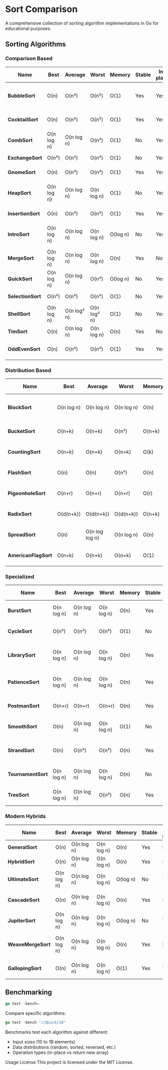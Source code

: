 # Sort Comparison

A comprehensive collection of sorting algorithm implementations in Go for
educational purposes.

## Sorting Algorithms

### Comparison Based

| Name              | Best       | Average     | Worst       | Memory   | Stable | In-place | Method               | Notes                                           |
| ----------------- | ---------- | ----------- | ----------- | -------- | ------ | -------- | -------------------- | ----------------------------------------------- |
| **BubbleSort**    | O(n)       | O(n²)       | O(n²)       | O(1)     | Yes    | Yes      | Comparison           | Simple implementation, good for teaching        |
| **CocktailSort**  | O(n)       | O(n²)       | O(n²)       | O(1)     | Yes    | Yes      | Bidirectional bubble | Slightly better than bubble sort                |
| **CombSort**      | O(n log n) | O(n log n)  | O(n²)       | O(1)     | No     | Yes      | Gap sequence         | Improvement over bubble sort                    |
| **ExchangeSort**  | O(n²)      | O(n²)       | O(n²)       | O(1)     | No     | Yes      | Comparison           | Similar to bubble sort                          |
| **GnomeSort**     | O(n)       | O(n²)       | O(n²)       | O(1)     | Yes    | Yes      | Insertion variant    | Simple but inefficient                          |
| **HeapSort**      | O(n log n) | O(n log n)  | O(n log n)  | O(1)     | No     | Yes      | Selection heap       | Optimal complexity but cache-unfriendly         |
| **InsertionSort** | O(n)       | O(n²)       | O(n²)       | O(1)     | Yes    | Yes      | Insertion            | Excellent for small arrays                      |
| **IntroSort**     | O(n log n) | O(n log n)  | O(n log n)  | O(log n) | No     | Yes      | Hybrid quicksort     | Combines quicksort, heapsort and insertion sort |
| **MergeSort**     | O(n log n) | O(n log n)  | O(n log n)  | O(n)     | Yes    | No       | Divide & conquer     | Stable but requires extra space                 |
| **QuickSort**     | O(n log n) | O(n log n)  | O(n²)       | O(log n) | No     | Yes      | Partitioning         | Fast in practice, widely used                   |
| **SelectionSort** | O(n²)      | O(n²)       | O(n²)       | O(1)     | No     | Yes      | Selection            | Minimal memory writes                           |
| **ShellSort**     | O(n log n) | O(n log² n) | O(n log² n) | O(1)     | No     | Yes      | Gap insertion        | Good for medium-sized arrays                    |
| **TimSort**       | O(n)       | O(n log n)  | O(n log n)  | O(n)     | Yes    | No       | Hybrid merge         | Python's standard sort                          |
| **OddEvenSort**   | O(n)       | O(n²)       | O(n²)       | O(1)     | Yes    | Yes      | Parallel compare     | Good for parallel implementation                |

### Distribution Based

| Name                 | Best       | Average        | Worst      | Memory | Stable | In-place | Method         | Notes                             |
| -------------------- | ---------- | -------------- | ---------- | ------ | ------ | -------- | -------------- | --------------------------------- |
| **BlockSort**        | O(n log n) | O(n log n)     | O(n log n) | O(n)   | Yes    | No       | Block merging  | Cache-friendly merge sort variant |
| **BucketSort**       | O(n+k)     | O(n+k)         | O(n²)      | O(n+k) | Yes    | No       | Distribution   | Good for uniform distribution     |
| **CountingSort**     | O(n+k)     | O(n+k)         | O(n+k)     | O(k)   | Yes    | No       | Counting       | Excellent for small ranges        |
| **FlashSort**        | O(n)       | O(n)           | O(n²)      | O(n)   | No     | No       | Distribution   | Fast for uniform distribution     |
| **PigeonholeSort**   | O(n+r)     | O(n+r)         | O(n+r)     | O(r)   | Yes    | No       | Distribution   | r is the range of input           |
| **RadixSort**        | O(d(n+k))  | O(d(n+k))      | O(d(n+k))  | O(n+k) | Yes    | No       | Digit by digit | d is number of digits             |
| **SpreadSort**       | O(n)       | O(n log log n) | O(n log n) | O(n)   | No     | No       | Distribution   | Adaptive to input distribution    |
| **AmericanFlagSort** | O(n+k)     | O(n+k)         | O(n+k)     | O(1)   | Yes    | Yes      | MSD radix      | In-place radix sort variant       |

### Specialized

| Name               | Best       | Average    | Worst      | Memory | Stable | In-place | Method           | Notes                         |
| ------------------ | ---------- | ---------- | ---------- | ------ | ------ | -------- | ---------------- | ----------------------------- |
| **BurstSort**      | O(n log n) | O(n log n) | O(n log n) | O(n)   | Yes    | No       | Burst trie       | Originally for string sorting |
| **CycleSort**      | O(n²)      | O(n²)      | O(n²)      | O(1)   | No     | Yes      | Cycle detection  | Optimal memory writes         |
| **LibrarySort**    | O(n log n) | O(n log n) | O(n log n) | O(n)   | Yes    | No       | Gapped insertion | Also called Library sort      |
| **PatienceSort**   | O(n log n) | O(n log n) | O(n log n) | O(n)   | Yes    | No       | Card solitaire   | Based on patience card game   |
| **PostmanSort**    | O(n+r)     | O(n+r)     | O(n+r)     | O(n)   | Yes    | No       | Distribution     | r is the range of keys        |
| **SmoothSort**     | O(n)       | O(n log n) | O(n log n) | O(1)   | No     | Yes      | Leonardo heaps   | Variation of heapsort         |
| **StrandSort**     | O(n)       | O(n²)      | O(n²)      | O(n)   | Yes    | No       | Natural merging  | Good for nearly sorted data   |
| **TournamentSort** | O(n log n) | O(n log n) | O(n log n) | O(n)   | No     | No       | Tree-based       | Selection tree variant        |
| **TreeSort**       | O(n log n) | O(n log n) | O(n²)      | O(n)   | Yes    | No       | BST-based        | Binary search tree sort       |

### Modern Hybrids

| Name               | Best       | Average    | Worst      | Memory   | Stable | In-place | Method                        | Notes                                            |
| ------------------ | ---------- | ---------- | ---------- | -------- | ------ | -------- | ----------------------------- | ------------------------------------------------ |
| **GeneralSort**    | O(n)       | O(n log n) | O(n log n) | O(n)     | Yes    | No       | Adaptive hybrid               | Timsort-inspired adaptive sort                   |
| **HybridSort**     | O(n)       | O(n log n) | O(n log n) | O(n)     | Yes    | No       | Multi-strategy                | Combines counting/radix/insertion                |
| **UltimateSort**   | O(n log n) | O(n log n) | O(n log n) | O(log n) | No     | Yes      | Parallel hybrid               | Dual-pivot quick + parallel merge                |
| **CascadeSort**    | O(n)       | O(n log n) | O(n log n) | O(n)     | Yes    | No       | Cascading merge sort          | Efficient for partially sorted data              |
| **JupiterSort**    | O(n log n) | O(n log n) | O(n log n) | O(log n) | No     | Yes      | Parallel dual-pivot quicksort | Uses orbital partitioning and parallelism        |
| **WeaveMergeSort** | O(n log n) | O(n log n) | O(n log n) | O(n)     | Yes    | No       | Cache-optimized merge sort    | Improves cache locality with unrolled merge loop |
| **GallopingSort**  | O(n)       | O(n log n) | O(n log n) | O(1)     | Yes    | Yes      | Insertion sort with galloping | Excels on nearly sorted data                     |

## Benchmarking

```go
go test -bench=.
```

Compare specific algorithms:

```go
go test -bench "//Quick/10"
```

Benchmarks test each algorithm against different:

- Input sizes (10 to 1B elements)
- Data distributions (random, sorted, reversed, etc.)
- Operation types (in-place vs return new array)

Usage License This project is licensed under the MIT License.
